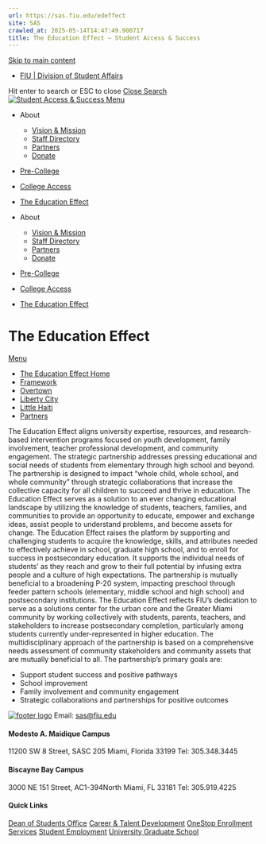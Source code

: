 ```yaml
---
url: https://sas.fiu.edu/edeffect
site: SAS
crawled_at: 2025-05-14T14:47:49.900717
title: The Education Effect – Student Access & Success
---
```


[Skip to main content](https://sas.fiu.edu/edeffect/#ajax-content-wrap)
  * [FIU | Division of Student Affairs](https://studentaffairs.fiu.edu)


Hit enter to search or ESC to close
[Close Search ](https://sas.fiu.edu/edeffect/)
[ ![Student Access & Success](https://sas.fiu.edu/wp-content/uploads/2016/09/logo.png) ](https://sas.fiu.edu)
[ Menu ](https://sas.fiu.edu/edeffect/#mobile-menu)
  * About
    * [Vision & Mission](https://sas.fiu.edu/vision-mission/)
    * [Staff Directory](https://sas.fiu.edu/staff/)
    * [Partners](https://sas.fiu.edu/partners/)
    * [Donate](https://ignite.fiu.edu/give-now/giving-opportunities/units-and-divisions/student-access-and-success/support-the-mission/index.html)
  * [Pre-College](https://sas.fiu.edu/pre-collegiate-programs/)
  * [College Access](https://sas.fiu.edu/college-access/)
  * [The Education Effect](https://sas.fiu.edu/edeffect/)


  * About
    * [Vision & Mission](https://sas.fiu.edu/vision-mission/)
    * [Staff Directory](https://sas.fiu.edu/staff/)
    * [Partners](https://sas.fiu.edu/partners/)
    * [Donate](https://ignite.fiu.edu/give-now/giving-opportunities/units-and-divisions/student-access-and-success/support-the-mission/index.html)
  * [Pre-College](https://sas.fiu.edu/pre-collegiate-programs/)
  * [College Access](https://sas.fiu.edu/college-access/)
  * [The Education Effect](https://sas.fiu.edu/edeffect/)


# The Education Effect
[Menu](https://sas.fiu.edu/edeffect/)
  * [The Education Effect Home](https://sas.fiu.edu/edeffect/)
  * [Framework](https://sas.fiu.edu/edeffect/framework/)
  * [Overtown](https://sas.fiu.edu/edeffect/overtown/)
  * [Liberty City](https://sas.fiu.edu/edeffect/liberty-city/)
  * [Little Haiti](https://sas.fiu.edu/edeffect/little-haiti/)
  * [Partners](https://sas.fiu.edu/edeffect/partners/)


The Education Effect aligns university expertise, resources, and research-based intervention programs focused on youth development, family involvement, teacher professional development, and community engagement. The strategic partnership addresses pressing educational and social needs of students from elementary through high school and beyond. The partnership is designed to impact “whole child, whole school, and whole community” through strategic collaborations that increase the collective capacity for all children to succeed and thrive in education. The Education Effect serves as a solution to an ever changing educational landscape by utilizing the knowledge of students, teachers, families, and communities to provide an opportunity to educate, empower and exchange ideas, assist people to understand problems, and become assets for change.
The Education Effect raises the platform by supporting and challenging students to acquire the knowledge, skills, and attributes needed to effectively achieve in school, graduate high school, and to enroll for success in postsecondary education. It supports the individual needs of students’ as they reach and grow to their full potential by infusing extra people and a culture of high expectations. The partnership is mutually beneficial to a broadening P-20 system, impacting preschool through feeder pattern schools (elementary, middle school and high school) and postsecondary institutions. The Education Effect reflects FIU’s dedication to serve as a solutions center for the urban core and the Greater Miami community by working collectively with students, parents, teachers, and stakeholders to increase postsecondary completion, particularly among students currently under-represented in higher education.
The multidisciplinary approach of the partnership is based on a comprehensive needs assessment of community stakeholders and community assets that are mutually beneficial to all. The partnership’s primary goals are:
  * Support student success and positive pathways
  * School improvement
  * Family involvement and community engagement
  * Strategic collaborations and partnerships for positive outcomes


[![footer logo](http://sas.fiu.edu/wp-content/uploads/2016/12/logo-footer.png)](http://fiu.edu)
Email: sas@fiu.edu
#### Modesto A. Maidique Campus
11200 SW 8 Street, SASC 205 Miami, Florida 33199
Tel: 305.348.3445
#### Biscayne Bay Campus
3000 NE 151 Street, AC1-394North Miami, FL 33181
Tel: 305.919.4225
#### Quick Links
[Dean of Students Office](https://dasa.fiu.edu/all-departments/dean-of-students/) [Career & Talent Development](https://career.fiu.edu/) [OneStop Enrollment Services](http://onestop.fiu.edu/) [Student Employment](https://hr.fiu.edu/prospective-employees/) [University Graduate School](http://gradschool.fiu.edu/)
